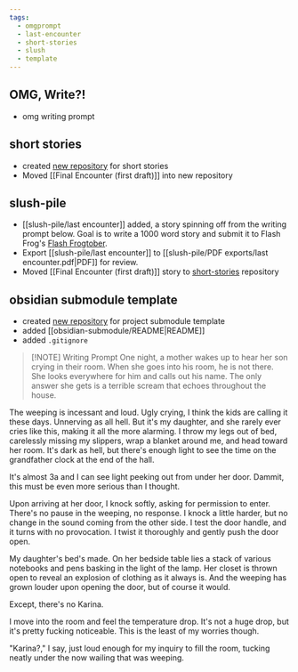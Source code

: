 ```yaml
---
tags:
  - omgprompt
  - last-encounter
  - short-stories
  - slush
  - template
---
```

## OMG, Write?!
- omg writing prompt

## short stories
- created [new repository](https://github.com/ephemeralrogue/short-stories) for short stories
- Moved [[Final Encounter (first draft)]] into new repository

## slush-pile
- [[slush-pile/last encounter]] added, a story spinning off from the writing prompt below. Goal is to write a 1000 word story and submit it to Flash Frog's [Flash Frogtober](https://flash-frog.com/submit/).
- Export [[slush-pile/last encounter]] to [[slush-pile/PDF exports/last encounter.pdf|PDF]] for review.
- Moved [[Final Encounter (first draft)]] story to [short-stories](https://github.com/ephemeralrogue/short-stories) repository

## obsidian submodule template
- created [new repository](https://github.com/ephemeralrogue/obsidian-submodule) for project submodule template
- added [[obsidian-submodule/README|README]] 
- added `.gitignore`


> [!NOTE] Writing Prompt
> One night, a mother wakes up to hear her son crying in their room. When she goes into his room, he is not there. She looks everywhere for him and calls out his name. The only answer she gets is a terrible scream that echoes throughout the house.

The weeping is incessant and loud. Ugly crying, I think the kids are calling it these days. Unnerving as all hell. But it's my daughter, and she rarely ever cries like this, making it all the more alarming. I throw my legs out of bed, carelessly missing my slippers, wrap a blanket around me, and head toward her room. It's dark as hell, but there's enough light to see the time on the grandfather clock at the end of the hall.

It's almost 3a and I can see light peeking out from under her door. Dammit, this must be even more serious than I thought.

Upon arriving at her door, I knock softly, asking for permission to enter. There's no pause in the weeping, no response. I knock a little harder, but no change in the sound coming from the other side. I test the door handle, and it turns with no provocation. I twist it thoroughly and gently push the door open.

My daughter's bed's made. On her bedside table lies a stack of various notebooks and pens basking in the light of the lamp. Her closet is thrown open to reveal an explosion of clothing as it always is. And the weeping has grown louder upon opening the door, but of course it would.

Except, there's no Karina.

I move into the room and feel the temperature drop. It's not a huge drop, but it's pretty fucking noticeable. This is the least of my worries though.

"Karina?," I say, just loud enough for my inquiry to fill the room, tucking neatly under the now wailing that was weeping.